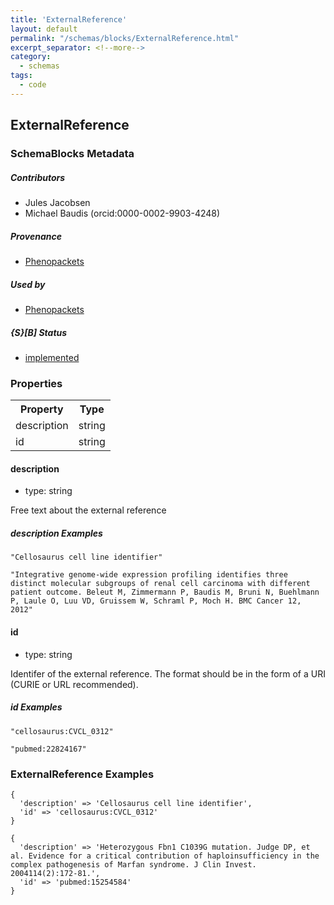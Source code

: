 ```yaml
---
title: 'ExternalReference'
layout: default
permalink: "/schemas/blocks/ExternalReference.html"
excerpt_separator: <!--more-->
category:
  - schemas
tags:
  - code
---
```

## ExternalReference

### SchemaBlocks Metadata

##### Contributors  

* Jules Jacobsen  
* Michael Baudis (orcid:0000-0002-9903-4248)  

##### Provenance  

* [Phenopackets](https://github.com/phenopackets/phenopacket-schema/blob/master/docs/externalreference.rst)  

##### Used by  

* [Phenopackets](https://github.com/phenopackets/phenopacket-schema/blob/master/docs/externalreference.rst)  

##### {S}[B] Status  

* [implemented](https://schemablocks.org/about/sb-status-levels.html)  

<!--more-->

### Properties

<table>
  <tr>
    <th>Property</th>
    <th>Type</th>
  </tr>
  <tr>
    <td>description</td>
    <td>string</td>
  </tr>
  <tr>
    <td>id</td>
    <td>string</td>
  </tr>

</table>

    
#### description

* type: string

Free text about the external reference

##### description Examples

```
"Cellosaurus cell line identifier"
```
```
"Integrative genome-wide expression profiling identifies three distinct molecular subgroups of renal cell carcinoma with different patient outcome. Beleut M, Zimmermann P, Baudis M, Bruni N, Buehlmann P, Laule O, Luu VD, Gruissem W, Schraml P, Moch H. BMC Cancer 12, 2012"
```
    
#### id

* type: string

Identifer of the external reference. The format should be in the form
of a URI (CURIE or URL recommended).


##### id Examples

```
"cellosaurus:CVCL_0312"
```
```
"pubmed:22824167"
```

### ExternalReference Examples  

```
{
  'description' => 'Cellosaurus cell line identifier',
  'id' => 'cellosaurus:CVCL_0312'
}
```
```
{
  'description' => 'Heterozygous Fbn1 C1039G mutation. Judge DP, et al. Evidence for a critical contribution of haploinsufficiency in the complex pathogenesis of Marfan syndrome. J Clin Invest. 2004114(2):172-81.',
  'id' => 'pubmed:15254584'
}
```

